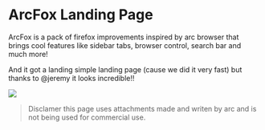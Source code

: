 # ArcFox Landing Page

ArcFox is a pack of firefox improvements inspired by arc browser that brings cool features like sidebar tabs, browser control, search bar and much more!

And it got a landing simple landing page (cause we did it very fast) but thanks to @jeremy it looks incredible!!

<img src="landing.png"></img>

> Disclamer this page uses attachments made and writen by arc and is not being used for commercial use.
